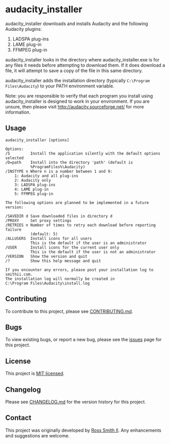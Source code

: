 # audacity_installer

audacity_installer downloads and installs Audacity and the following
Audacity plugins:

  1. LADSPA plug-ins
  2. LAME plug-in
  3. FFMPEG plug-in

audacity_installer looks in the directory where audacity_installer.exe is for
any files it needs before attempting to download them. If it does download a
file, it will attempt to save a copy of the file in this same directory.

audacity_installer adds the installation directory (typically
`C:\Program Files\Audacity`) to your PATH environment variable.

Note: you are responsible to verify that each program you install using
audacity_installer is designed to work in your environment.
If you are unsure, then please visit http://audacity.sourceforge.net/ for more
information.

## Usage

````
audacity_installer [options]

Options:
/S         Install the application silently with the default options selected
/D=path    Install into the directory 'path' (default is
           %ProgramFiles%\Audacity)
/INSTYPE n Where n is a number between 1 and 9:
	1: Audacity and all plug-ins
	2: Audacity only
	3: LADSPA plug-ins
	4: LAME plug-in
	5: FFMPEG plug-in

The following options are planned to be implemented in a future version:

/SAVEDIR d Save downloaded files in directory d
/PROXY     Set proxy settings
/RETRIES n Number of times to retry each download before reporting failure
           (default: 5)
/ALLUSERS  Install icons for all users
           This is the default if the user is an administrator
/USER      Install icons for the current user only
           This is the default if the user is not an administrator
/VERSION   Show the version and quit
/?         Show this help message and quit

If you encounter any errors, please post your installation log to smithii.com.
The installation log will normally be created in
C:\Program Files\Audacity\install.log
````

## Contributing

To contribute to this project, please see [CONTRIBUTING.md](CONTRIBUTING.md).

## Bugs

To view existing bugs, or report a new bug, please see the [issues](/issues) page for this project.

## License

This project is [MIT licensed](LICENSE).

## Changelog

Please see [CHANGELOG.md](CHANGELOG.md) for the version history for this project.

## Contact

This project was originally developed by [Ross Smith II](mailto:ross@smithii.com).
Any enhancements and suggestions are welcome.
